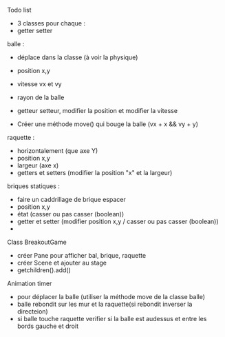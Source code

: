 Todo list



   - 3 classes
   pour chaque :
   - getter setter
   
   balle :
   - déplace dans la classe (à voir la physique)
   - position x,y
   - vitesse vx et vy
   - rayon de la balle
   
   - getteur setteur, modifier la position et modifier la vitesse
   - Créer une méthode move() qui bouge la balle (vx + x && vy + y)
   
   raquette :
   - horizontalement (que axe Y)
   - position x,y
   - largeur (axe x)
   - getters et setters (modifier la position "x" et la largeur)
   
   briques statiques :
   - faire un caddrillage de brique espacer
   - position x,y
   - état (casser ou pas casser (boolean))
   - getter et setter (modifier position x,y / casser ou pas casser (boolean))
   - 
   
   
   Class BreakoutGame
   - créer Pane pour afficher bal, brique, raquette
   - créer Scene et ajouter au stage
   - getchildren().add()
   
   
   Animation timer
   - pour déplacer la balle (utiliser la méthode move de la classe balle)
   - balle rebondit sur les mur et la raquette(si rebondit inverser la directeion)
   - si balle touche raquette verifier si la balle est audessus et entre les bords gauche et droit
